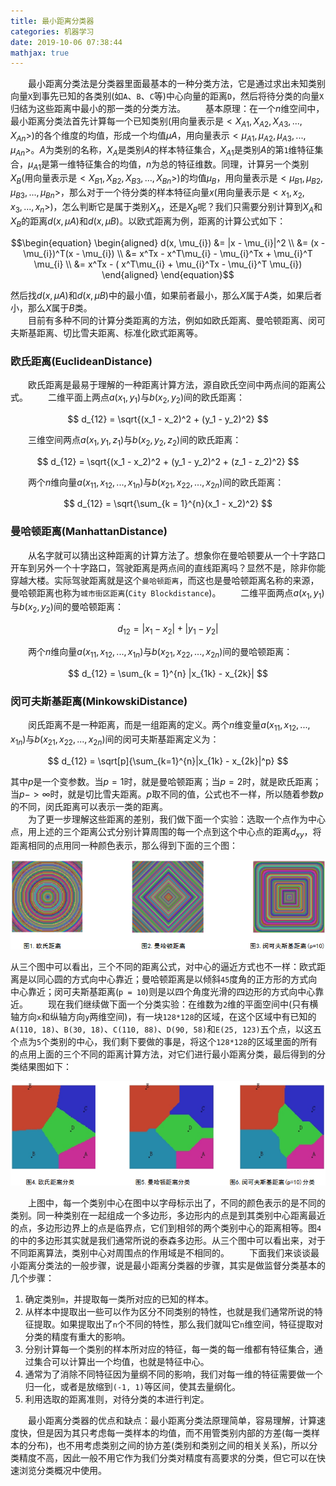 ```yaml
---
title: 最小距离分类器
categories: 机器学习
date: 2019-10-06 07:38:44
mathjax: true
---
```

&emsp;&emsp;最小距离分类法是分类器里面最基本的一种分类方法，它是通过求出未知类别向量`X`到事先已知的各类别(如`A`、`B`、`C`等)中心向量的距离`D`，然后将待分类的向量`X`归结为这些距离中最小的那一类的分类方法。<!--more-->
&emsp;&emsp;基本原理：在一个$n$维空间中，最小距离分类法首先计算每一个已知类别(用向量表示是$< X_{A1}, X_{A2}, X_{A3}, ..., X_{An} >$)的各个维度的均值，形成一个均值$μA$，用向量表示$< μ_{A1}, μ_{A2}, μ_{A3}, ..., μ_{An} >$。$A$为类别的名称，$X_A$是类别$A$的样本特征集合，$X_{A1}$是类别$A$的第`1`维特征集合，$μ_{A1}$是第一维特征集合的均值，$n$为总的特征维数。同理，计算另一个类别$X_B$(用向量表示是$< X_{B1}, X_{B2}, X_{B3}, ..., X_{Bn} >$)的均值$μ_B$，用向量表示是$< μ_{B1}, μ_{B2}, μ_{B3}, ..., μ_{Bn} >$，那么对于一个待分类的样本特征向量$x$(用向量表示是$< x_1, x_2, x_3, ..., x_n >$)，怎么判断它是属于类别$X_A$，还是$X_B$呢？我们只需要分别计算到$X_A$和$X_B$的距离$d(x, μA)$和$d(x, μB)$。以欧式距离为例，距离的计算公式如下：

$$\begin{equation}
\begin{aligned}
d(x, \mu_{i}) &= |x - \mu_{i}|^2 \\
              &= (x - \mu_{i})^T(x - \mu_{i}) \\
              &= x^Tx - x^T\mu_{i} - \mu_{i}^Tx +  \mu_{i}^T \mu_{i} \\
              &= x^Tx - ( x^T\mu_{i} + \mu_{i}^Tx - \mu_{i}^T \mu_{i})
\end{aligned}
\end{equation}$$

然后找$d(x, μA)$和$d(x, μB)$中的最小值，如果前者最小，那么$X$属于$A$类，如果后者小，那么$X$属于$B$类。<br>
&emsp;&emsp;目前有多种不同的计算分类距离的方法，例如如欧氏距离、曼哈顿距离、闵可夫斯基距离、切比雪夫距离、标准化欧式距离等。

### 欧氏距离(EuclideanDistance)

&emsp;&emsp;欧氏距离是最易于理解的一种距离计算方法，源自欧氏空间中两点间的距离公式。
&emsp;&emsp;二维平面上两点$a(x_1, y_1)$与$b(x_2, y_2)$间的欧氏距离：

$$
d_{12} = \sqrt{(x_1 - x_2)^2 + (y_1 - y_2)^2}
$$

&emsp;&emsp;三维空间两点$a(x_1, y_1, z_1)$与$b(x_2, y_2, z_2)$间的欧氏距离：

$$
d_{12} = \sqrt{(x_1 - x_2)^2 + (y_1 - y_2)^2 + (z_1 - z_2)^2}
$$

&emsp;&emsp;两个$n$维向量$a(x_{11}, x_{12}, ..., x_{1n})$与$b(x_{21}, x_{22}, ..., x_{2n})$间的欧氏距离：

$$
d_{12} = \sqrt{\sum_{k = 1}^{n}(x_1 - x_2)^2}
$$

### 曼哈顿距离(ManhattanDistance)

&emsp;&emsp;从名字就可以猜出这种距离的计算方法了。想象你在曼哈顿要从一个十字路口开车到另外一个十字路口，驾驶距离是两点间的直线距离吗？显然不是，除非你能穿越大楼。实际驾驶距离就是这个`曼哈顿距离`，而这也是曼哈顿距离名称的来源，曼哈顿距离也称为`城市街区距离`(`City Blockdistance`)。
&emsp;&emsp;二维平面两点$a(x_1, y_1)$与$b(x_2, y_2)$间的曼哈顿距离：

$$
d_{12} = |x_1 - x_2| + |y_1 - y_2|
$$

&emsp;&emsp;两个$n$维向量$a(x_{11}, x_{12}, ..., x_{1n})$与$b(x_{21}, x_{22}, ..., x_{2n})$间的曼哈顿距离：

$$
d_{12} = \sum_{k = 1}^{n} |x_{1k} - x_{2k}|
$$

### 闵可夫斯基距离(MinkowskiDistance)

&emsp;&emsp;闵氏距离不是一种距离，而是一组距离的定义。两个$n$维变量$a(x_{11}, x_{12}, ..., x_{1n})$与$b(x_{21}, x_{22}, ..., x_{2n})$间的闵可夫斯基距离定义为：

$$
d_{12} = \sqrt[p]{\sum_{k=1}^{n}|x_{1k} - x_{2k}|^p}
$$

其中$p$是一个变参数。当$p = 1$时，就是曼哈顿距离；当$p = 2$时，就是欧氏距离；当$p -> ∞$时，就是切比雪夫距离。$p$取不同的值，公式也不一样，所以随着参数$p$的不同，闵氏距离可以表示一类的距离。<br>
&emsp;&emsp;为了更一步理解这些距离的差别，我们做下面一个实验：选取一个点作为中心点，用上述的三个距离公式分别计算周围的每一个点到这个中心点的距离$d_{xy}$，将距离相同的点用同一种颜色表示，那么得到下面的三个图：

<img src="./最小距离分类器/1.png">

从三个图中可以看出，三个不同的距离公式，对中心的逼近方式也不一样：欧式距离是以同心圆的方式向中心靠近；曼哈顿距离是以倾斜`45`度角的正方形的方式向中心靠近；闵可夫斯基距离(`p = 10`)则是以四个角度光滑的四边形的方式向中心靠近。
&emsp;&emsp;现在我们继续做下面一个分类实验：在维数为`2`维的平面空间中(只有横轴方向`x`和纵轴方向`y`两维空间)，有一块`128*128`的区域，在这个区域中有已知的`A(110, 18)`、`B(30, 18)`、`C(110, 88)`、`D(90, 58)`和`E(25, 123)`五个点，以这五个点为`5`个类别的中心，我们剩下要做的事是，将这个`128*128`的区域里面的所有的点用上面的三个不同的距离计算方法，对它们进行最小距离分类，最后得到的分类结果图如下：

<img src="./最小距离分类器/2.png">

&emsp;&emsp;上图中，每一个类别中心在图中以字母标示出了，不同的颜色表示的是不同的类别。同一种类别在一起组成一个多边形，多边形内的点是到其类别中心距离最近的点，多边形边界上的点是临界点，它们到相邻的两个类别中心的距离相等。图`4`的中的多边形其实就是我们通常所说的泰森多边形。从三个图中可以看出来，对于不同距离算法，类别中心对周围点的作用域是不相同的。
&emsp;&emsp;下面我们来谈谈最小距离分类法的一般步骤，说是最小距离分类器的步骤，其实是做监督分类基本的几个步骤：

1. 确定类别`m`，并提取每一类所对应的已知的样本。
2. 从样本中提取出一些可以作为区分不同类别的特性，也就是我们通常所说的特征提取。如果提取出了`n`个不同的特性，那么我们就叫它`n`维空间，特征提取对分类的精度有重大的影响。
3. 分别计算每一个类别的样本所对应的特征，每一类的每一维都有特征集合，通过集合可以计算出一个均值，也就是特征中心。
4. 通常为了消除不同特征因为量纲不同的影响，我们对每一维的特征需要做一个归一化，或者是放缩到`(-1, 1)`等区间，使其去量纲化。
5. 利用选取的距离准则，对待分类的本进行判定。

&emsp;&emsp;最小距离分类器的优点和缺点：最小距离分类法原理简单，容易理解，计算速度快，但是因为其只考虑每一类样本的均值，而不用管类别内部的方差(每一类样本的分布)，也不用考虑类别之间的协方差(类别和类别之间的相关关系)，所以分类精度不高，因此一般不用它作为我们分类对精度有高要求的分类，但它可以在快速浏览分类概况中使用。